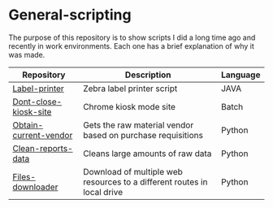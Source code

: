 # General-scripting
The purpose of this repository is to show scripts I did a long time ago and recently in work environments. Each one has a brief explanation of why it was made.

Repository | Description | Language
---- | ---- | ----
[Label-printer](/Label-printer) | Zebra label printer script  | JAVA
[Dont-close-kiosk-site](/Dont-close-kiosk-site) | Chrome kiosk mode site  | Batch
[Obtain-current-vendor](/Obtain-current-vendor) | Gets the raw material vendor based on purchase requisitions | Python
[Clean-reports-data](/Clean-reports-data) | Cleans large amounts of raw data | Python
[Files-downloader](/Files-downloader) | Download of multiple web resources to a different routes in local drive | Python